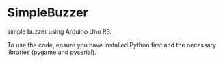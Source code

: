 # SimpleBuzzer
simple buzzer using Arduino Uno R3.


To use the code, ensure you have installed Python first and the necessary libraries (pygame and pyserial).

